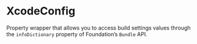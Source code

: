 # XcodeConfig
Property wrapper that allows you to access build settings values through the `infoDictionary` property of Foundation’s `Bundle` API.
